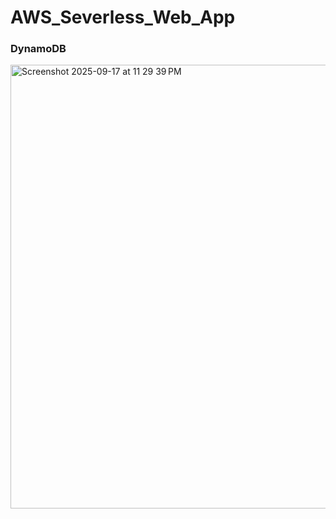 # AWS_Severless_Web_App

### DynamoDB 


<img width="1188" height="710" alt="Screenshot 2025-09-17 at 11 29 39 PM" src="https://github.com/user-attachments/assets/5b512bdc-fe4e-4402-94a1-0442a26ac482" />

